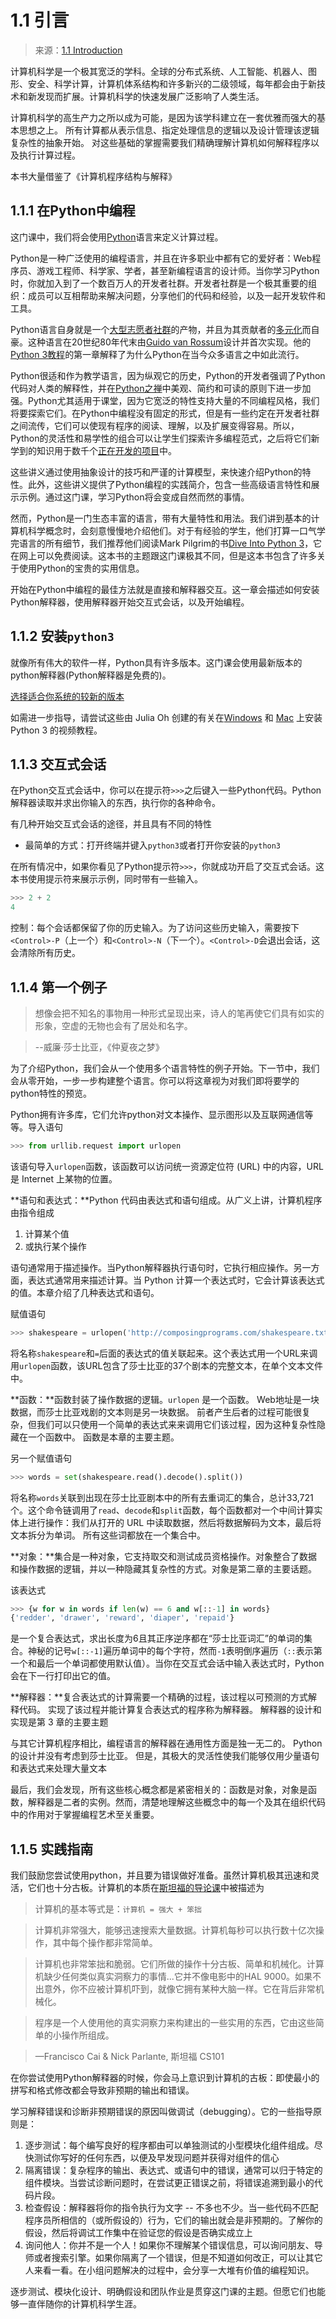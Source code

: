 # 1.1 引言

> 来源：[1.1   Introduction](http://www.composingprograms.com/pages/11-getting-started.html)

计算机科学是一个极其宽泛的学科。全球的分布式系统、人工智能、机器人、图形、安全、科学计算，计算机体系结构和许多新兴的二级领域，每年都会由于新技术和新发现而扩展。计算机科学的快速发展广泛影响了人类生活。

计算机科学的高生产力之所以成为可能，是因为该学科建立在一套优雅而强大的基本思想之上。 所有计算都从表示信息、指定处理信息的逻辑以及设计管理该逻辑复杂性的抽象开始。 对这些基础的掌握需要我们精确理解计算机如何解释程序以及执行计算过程。

 本书大量借鉴了《计算机程序结构与解释》



## 1.1.1 在Python中编程

这门课中，我们将会使用[Python](http://docs.python.org/py3k/)语言来定义计算过程。

Python是一种广泛使用的编程语言，并且在许多职业中都有它的爱好者：Web程序员、游戏工程师、科学家、学者，甚至新编程语言的设计师。当你学习Python时，你就加入到了一个数百万人的开发者社群。开发者社群是一个极其重要的组织：成员可以互相帮助来解决问题，分享他们的代码和经验，以及一起开发软件和工具。

Python语言自身就是一个[大型志愿者社群](http://www.python.org/psf/members/)的产物，并且为其贡献者的[多元化](http://python.org/community/diversity/)而自豪。这种语言在20世纪80年代末由[Guido van Rossum](http://en.wikipedia.org/wiki/Guido_van_Rossum)设计并首次实现。他的[Python 3教程](http://docs.python.org/py3k/tutorial/appetite.html)的第一章解释了为什么Python在当今众多语言之中如此流行。

Python很适和作为教学语言，因为纵观它的历史，Python的开发者强调了Python代码对人类的解释性，并在[Python之禅](http://www.python.org/dev/peps/pep-0020/)中美观、简约和可读的原则下进一步加强。Python尤其适用于课堂，因为它宽泛的特性支持大量的不同编程风格，我们将要探索它们。在Python中编程没有固定的形式，但是有一些约定在开发者社群之间流传，它们可以使现有程序的阅读、理解，以及扩展变得容易。所以，Python的灵活性和易学性的组合可以让学生们探索许多编程范式，之后将它们新学到的知识用于数千个[正在开发的项目](http://pypi.python.org/pypi)中。

这些讲义通过使用抽象设计的技巧和严谨的计算模型，来快速介绍Python的特性。此外，这些讲义提供了Python编程的实践简介，包含一些高级语言特性和展示示例。通过这门课，学习Python将会变成自然而然的事情。

然而，Python是一门生态丰富的语言，带有大量特性和用法。我们讲到基本的计算机科学概念时，会刻意慢慢地介绍他们。对于有经验的学生，他们打算一口气学完语言的所有细节，我们推荐他们阅读Mark Pilgrim的书[Dive Into Python 3](http://diveintopython3.ep.io/)，它在网上可以免费阅读。这本书的主题跟这门课极其不同，但是这本书包含了许多关于使用Python的宝贵的实用信息。

开始在Python中编程的最佳方法就是直接和解释器交互。这一章会描述如何安装Python解释器，使用解释器开始交互式会话，以及开始编程。

## 1.1.2 安装`python3`

就像所有伟大的软件一样，Python具有许多版本。这门课会使用最新版本的python解释器(Python解释器是免费的)。

[选择适合你系统的较新的版本](https://www.python.org/downloads/)

如需进一步指导，请尝试这些由 Julia Oh 创建的有关在[Windows](https://www.youtube.com/watch?v=54-wuFsPi0w) 和 [Mac](https://www.youtube.com/watch?v=smHuBHxJdK8) 上安装 Python 3 的视频教程。

## 1.1.3 交互式会话

在Python交互式会话中，你可以在提示符`>>>`之后键入一些Python代码。Python解释器读取并求出你输入的东西，执行你的各种命令。

有几种开始交互式会话的途径，并且具有不同的特性

+ 最简单的方式：打开终端并键入`python3`或者打开你安装的`python3`

在所有情况中，如果你看见了Python提示符`>>>`，你就成功开启了交互式会话。这本书使用提示符来展示示例，同时带有一些输入。

```python
>>> 2 + 2
4
```

控制：每个会话都保留了你的历史输入。为了访问这些历史输入，需要按下`<Control>-P`（上一个）和`<Control>-N`（下一个）。`<Control>-D`会退出会话，这会清除所有历史。

## 1.1.4 第一个例子

> 想像会把不知名的事物用一种形式呈现出来，诗人的笔再使它们具有如实的形象，空虚的无物也会有了居处和名字。

> --威廉·莎士比亚，《仲夏夜之梦》

为了介绍Python，我们会从一个使用多个语言特性的例子开始。下一节中，我们会从零开始，一步一步构建整个语言。你可以将这章视为对我们即将要学的python特性的预览。

Python拥有许多库，它们允许python对文本操作、显示图形以及互联网通信等等。导入语句

```python
>>> from urllib.request import urlopen
```

该语句导入`urlopen`函数，该函数可以访问统一资源定位符 (URL) 中的内容，URL 是 Internet 上某物的位置。

**语句和表达式：**Python 代码由表达式和语句组成。从广义上讲，计算机程序由指令组成

1.  计算某个值
2.  或执行某个操作

语句通常用于描述操作。当Python解释器执行语句时，它执行相应操作。另一方面，表达式通常用来描述计算。当 Python 计算一个表达式时，它会计算该表达式的值。本章介绍了几种表达式和语句。

赋值语句

```python
>>> shakespeare = urlopen('http://composingprograms.com/shakespeare.txt')
```

将名称`shakespeare`和`=`后面的表达式的值关联起来。这个表达式用一个URL来调用`urlopen`函数，该URL包含了莎士比亚的37个剧本的完整文本，在单个文本文件中。

**函数：**函数封装了操作数据的逻辑。`urlopen` 是一个函数。 Web地址是一块数据，而莎士比亚戏剧的文本则是另一块数据。 前者产生后者的过程可能很复杂，但我们可以只使用一个简单的表达式来来调用它们该过程，因为这种复杂性隐藏在一个函数中。 函数是本章的主要主题。

另一个赋值语句

```python
>>> words = set(shakespeare.read().decode().split())
```

将名称`words`关联到出现在莎士比亚剧本中的所有去重词汇的集合，总计33,721个。这个命令链调用了`read`、`decode`和`split`函数，每个函数都对一个中间计算实体上进行操作：我们从打开的 URL 中读取数据，然后将数据解码为文本，最后将文本拆分为单词。 所有这些词都放在一个集合中。

**对象：**集合是一种对象，它支持取交和测试成员资格操作。对象整合了数据和操作数据的逻辑，并以一种隐藏其复杂性的方式。对象是第二章的主要话题。

该表达式

```python
>>> {w for w in words if len(w) == 6 and w[::-1] in words}
{'redder', 'drawer', 'reward', 'diaper', 'repaid'}
```

是一个复合表达式，求出长度为6且其正序逆序都在“莎士比亚词汇”的单词的集合。神秘的记号`w[::-1]`遍历单词中的每个字符，然而`-1`表明倒序遍历（`::`表示第一个和最后一个单词都使用默认值）。当你在交互式会话中输入表达式时，Python会在下一行打印出它的值。

**解释器：**复合表达式的计算需要一个精确的过程，该过程以可预测的方式解释代码。 实现了该过程并能计算复合表达式的程序称为解释器。 解释器的设计和实现是第 3 章的主要主题

与其它计算机程序相比，编程语言的解释器在通用性方面是独一无二的。 Python 的设计并没有考虑到莎士比亚。 但是，其极大的灵活性使我们能够仅用少量语句和表达式来处理大量文本

最后，我们会发现，所有这些核心概念都是紧密相关的：函数是对象，对象是函数，解释器是二者的实例。然而，清楚地理解这些概念中的每一个及其在组织代码中的作用对于掌握编程艺术至关重要。

## 1.1.5 实践指南

我们鼓励您尝试使用python，并且要为错误做好准备。虽然计算机极其迅速和灵活，它们也十分古板。计算机的本质在[斯坦福的导论课](http://www.stanford.edu/class/cs101/code-introduction.html)中被描述为

> 计算机的基本等式是：`计算机 = 强大 + 笨拙`

> 计算机非常强大，能够迅速搜索大量数据。计算机每秒可以执行数十亿次操作，其中每个操作都非常简单。

> 计算机也非常笨拙和脆弱。它们所做的操作十分古板、简单和机械化。计算机缺少任何类似真实洞察力的事情...它并不像电影中的HAL 9000。如果不出意外，你不应被计算机吓到，就像它拥有某种大脑一样。它在背后非常机械化。

> 程序是一个人使用他的真实洞察力来构建出的一些实用的东西，它由这些简单的小操作所组成。

> —Francisco Cai & Nick Parlante, 斯坦福 CS101

在你尝试使用Python解释器的时候，你会马上意识到计算机的古板：即使最小的拼写和格式修改都会导致非预期的输出和错误。

学习解释错误和诊断非预期错误的原因叫做调试（debugging）。它的一些指导原则是：

1.  逐步测试：每个编写良好的程序都由可以单独测试的小型模块化组件组成。尽快测试你写好的任何东西，以便及早发现问题并获得对组件的信心
2.  隔离错误：复杂程序的输出、表达式、或语句中的错误，通常可以归于特定的组件模块。当尝试诊断问题时，在尝试更正错误之前，将错误追溯到最小的代码片段。
3.  检查假设：解释器将你的指令执行为文字 -- 不多也不少。当一些代码不匹配程序员所相信的（或所假设的）行为，它们的输出就会是非预期的。了解你的假设，然后将调试工作集中在验证您的假设是否确实成立上
4.  询问他人：你并不是一个人！如果你不理解某个错误信息，可以询问朋友、导师或者搜索引擎。如果你隔离了一个错误，但是不知道如何改正，可以让其它人来看一看。在小组问题解决的过程中，会分享一大堆有价值的编程知识。

逐步测试、模块化设计、明确假设和团队作业是贯穿这门课的主题。但愿它们也能够一直伴随你的计算机科学生涯。

